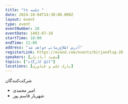 ```yaml
---
title: "جلسه ۲۸ "
date: 2024-10-04T14:30:00.000Z
layout: event
type: event
eventNumber: 28
eventDate: 1403-07-18
startTime: 18:00
endTime: 21:00
address: "آدرس اطلاع‌رسانی خواهد شد"
registerLink: https://evand.com/events/birjandlug-28
speakers: [سعید آبادیان]
topics: ["کارگاه git"]
locations: [پارک علم و فناوری]
---
```


شرکت‌کنندگان

- امیر محمدی
- شهریار قاسم پور
